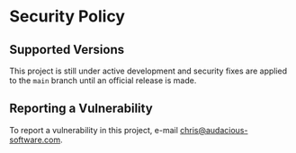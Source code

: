 # Security Policy

## Supported Versions

This project is still under active development and security fixes are applied to the `main` branch until an official release is made.

## Reporting a Vulnerability

To report a vulnerability in this project, e-mail [chris@audacious-software.com](mailto:chris@audacious-software.com).
